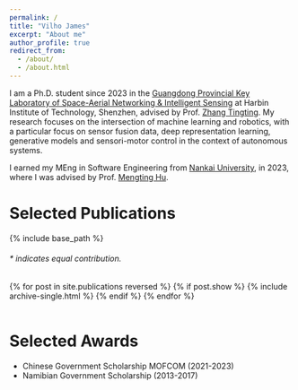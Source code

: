 ```yaml
---
permalink: /
title: "Vilho James"
excerpt: "About me"
author_profile: true
redirect_from: 
  - /about/
  - /about.html
---
```


I am a Ph.D. student since 2023 in the [Guangdong Provincial Key Laboratory of Space-Aerial Networking & Intelligent Sensing](http://eie.hitsz.edu.cn/English.htm) at Harbin Institute of Technology, Shenzhen, advised by Prof. [Zhang Tingting](https://faculty.hitsz.edu.cn/zhangtingting). 
My research focuses on the intersection of machine learning and robotics, with a particular focus on sensor fusion data, deep representation learning, generative models and sensori-motor control in the context of autonomous systems.
<!-- Currently, I am exploring open-world 3D scene understanding algorithms that leverage the power of 2D foundation models. -->

I earned my MEng in Software Engineering from [Nankai University](https://csen.nankai.edu.cn/), in 2023, where I was advised by Prof. [Mengting Hu](https://hmt2014.github.io/homepage/).



# Selected Publications 

{% include base_path %}

<h6>* indicates equal contribution. </h6>

<table style="width:100%;border:0px;border-spacing:0px;border-collapse:separate;margin-right:auto;margin-left:auto;">
<tbody>
  {% for post in site.publications reversed %}
    {% if post.show %}
      {% include archive-single.html %}
    {% endif %}
  {% endfor %}
</tbody>
</table>


# Selected Awards
* Chinese Government Scholarship MOFCOM (2021-2023)
* Namibian Government Scholarship (2013-2017)

